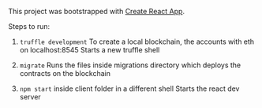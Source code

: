 This project was bootstrapped with [Create React App](https://github.com/facebook/create-react-app).

Steps to run:

1. `truffle development`
	To create a local blockchain, the accounts with eth on localhost:8545
	Starts a new truffle shell

2. `migrate`
	Runs the files inside migrations directory which deploys the contracts on the blockchain

3. `npm start` inside client folder in a different shell
	Starts the react dev server